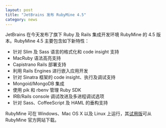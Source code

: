 ```yaml
---
layout: post
title: "JetBrains 发布 RubyMine 4.5"
category: news
---
```


JetBrains 在今天发布了旗下 Ruby 及 Rails 集成开发环境 RubyMine 的 4.5
版本。RubyMine 4.5 主要包含如下新特性：

* 针对 Slim 及 Sass 语言的格式化和 code insight 支持
* MacRuby 语法高亮支持
* Capistrano Rails 部署支持
* 利用 Rails Engines 进行嵌入应用开发
* 针对 Sinatra 框架的 code insight、执行及调试支持
* Mongoid/MongoDB 集成
* 使用 pik 和 rbenv 管理 Ruby SDK
* IRB/Rails console 调试改进及多进程调试选项
* 针对 Sass、CoffeeScript 及 HAML 的垂构支持

RubyMine 可在 Windows、Mac OS X 以及 Linux 上运行，其[试用版][d]可从 RubyMine
官方网站下载。

[d]: http://www.jetbrains.com/ruby/download/
